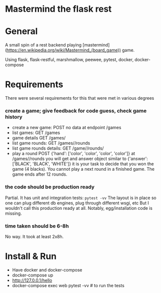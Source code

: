 Mastermind the flask rest
=========================

# General

A small spin of a rest backend playing [mastermind] (https://en.wikipedia.org/wiki/Mastermind_(board_game)) game.

Using flask, flask-restful, marshmallow, peewee, pytest, docker, docker-compose

# Requirements

There were several requirements for this that were met in various degrees

### create a game; give feedback for code guess, check game history
  - create a new game: POST no data at endpoint /games
  - list games: GET /games
  - game details GET /games/<id>
  - list game rounds: GET /games/<id>/rounds
  - list game rounds details: GET /game/<id>/rounds/<id>
  - play a round POST {'hand': ['color', 'color', 'color', 'color']} at /games/<id>/rounds
    you will get and answer object similar to {'answer': ['BLACK', 'BLACK', 'WHITE']}
    it is your task to decide that you won the game (4 blacks).
    You cannot play a next round in a finished game. The game ends after 12 rounds.

### the code should be production ready
Partial.
It has unit and integration tests: `pytest -vv`
The layout is in place so one can plug different db engines, plug through different wsgi, etc
But I wouldn't call this production ready at all.
Notably, egg/installation code is missing.

### time taken should be 6-8h
  No way. It took at least 2x8h.


# Install & Run
 - Have docker and docker-compose
 - docker-compose up
 - http://127.0.0.1/hello
 - docker-compose exec web pytest -vv # to run the tests

